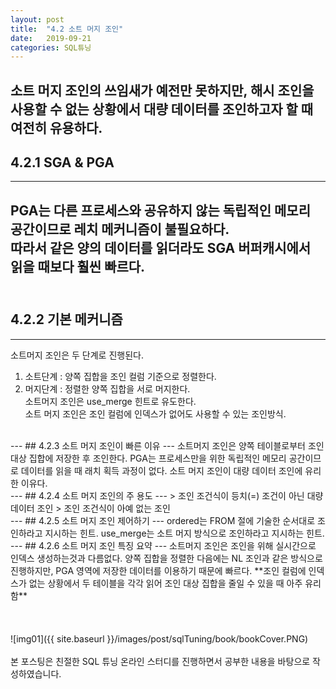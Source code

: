 ```yaml
---
layout: post
title:  "4.2 소트 머지 조인"
date:   2019-09-21
categories: SQL튜닝
---  
```

소트 머지 조인의 쓰임새가 예전만 못하지만, 해시 조인을 사용할 수 없는 상황에서 대량 데이터를 조인하고자 할 때 여전히 유용하다.
---  
## 4.2.1 SGA & PGA
---  
PGA는 다른 프로세스와 공유하지 않는 독립적인 메모리 공간이므로 레치 메커니즘이 불필요하다.  
따라서 같은 양의 데이터를 읽더라도 SGA 버퍼캐시에서 읽을 때보다 훨씬 빠르다.  
<br>
---  
## 4.2.2 기본 메커니즘  
---  
소트머지 조인은 두 단계로 진행된다.  
1. 소트단계 : 양쪽 집합을 조인 컬럼 기준으로 정렬한다.  
2. 머지단계 : 정렬한 양쪽 집합을 서로 머지한다.  
소트머지 조인은 use_merge 힌트로 유도한다.  
소트 머지 조인은 조인 컬럼에 인덱스가 없어도 사용할 수 있는 조인방식.  
<br>  
---  
## 4.2.3 소트 머지 조인이 빠른 이유
---  
소트머지 조인은 양쪽 테이블로부터 조인 대상 집합에 저장한 후 조인한다.  
PGA는 프로세스만을 위한 독립적인 메모리 공간이므로 데이터를 읽을 때 래치 획득 과정이 없다.  
소트 머지 조인이 대량 데이터 조인에 유리한 이유다.  
<br>
---  
## 4.2.4 소트 머지 조인의 주 용도
---  
> 조인 조건식이 등치(=) 조건이 아닌 대량 데이터 조인  
> 조인 조건식이 아예 없는 조인  
<br>
---  
## 4.2.5 소트 머지 조인 제어하기  
---  
ordered는 FROM 절에 기술한 순서대로 조인하라고 지시하는 힌트.  
use_merge는 소트 머지 방식으로 조인하라고 지시하는 힌트.  
<br>
---
## 4.2.6 소트 머지 조인 특징 요약 
---  
소트머지 조인은 조인을 위해 실시간으로 인덱스 생성하는것과 다름없다.
양쪽 집합을 정렬한 다음에는 NL 조인과 같은 방식으로 진행하지만, PGA 영역에 저장한 데이터를 이용하기 때문에 빠르다.  
**조인 컬럼에 인덱스가 없는 상황에서 두 테이블을 각각 읽어 조인 대상 집합을 줄일 수 있을 때 아주 유리함**  
<br>
<br>
<br>
<br>
![img01]({{ site.baseurl }}/images/post/sqlTuning/book/bookCover.PNG)<br>
<br>
본 포스팅은 친절한 SQL 튜닝 온라인 스터디를 진행하면서 공부한 내용을 바탕으로 작성하였습니다.<br>
<br>
<br>
<br>